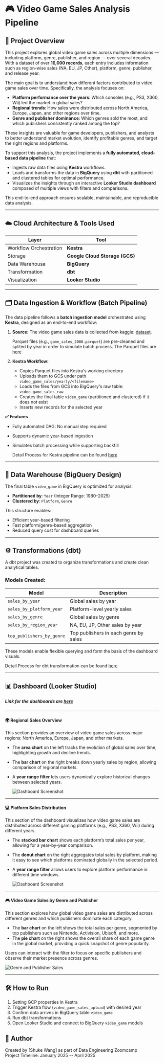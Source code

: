# 🎮 Video Game Sales Analysis Pipeline

## 📌 Project Overview

This project explores global video game sales across multiple dimensions — including platform, genre, publisher, and region — over several decades. With a dataset of over **16,000 records**, each entry includes information such as region-wise sales (NA, EU, JP, Other), platform, genre, publisher, and release year.

The main goal is to understand how different factors contributed to video game sales over time. Specifically, the analysis focuses on:

- **Platform performance over the years**: Which consoles (e.g., PS3, X360, Wii) led the market in global sales?
- **Regional trends**: How sales were distributed across North America, Europe, Japan, and other regions over time.
- **Genre and publisher dominance**: Which genres sold the most, and which publishers consistently ranked among the top?

These insights are valuable for game developers, publishers, and analysts to better understand market evolution, identify profitable genres, and target the right regions and platforms.

To support this analysis, the project implements a **fully automated, cloud-based data pipeline** that:
- Ingests raw data files using **Kestra** workflows.
- Loads and transforms the data in **BigQuery** using **dbt** with partitioned and clustered tables for optimal performance.
- Visualizes the insights through an interactive **Looker Studio dashboard** composed of multiple views with filters and comparisons.

This end-to-end approach ensures scalable, maintainable, and reproducible data analysis.

---

## ☁️ Cloud Architecture & Tools Used

| Layer | Tool |
|------|------|
| Workflow Orchestration | **Kestra** |
| Storage | **Google Cloud Storage (GCS)** |
| Data Warehouse | **BigQuery** |
| Transformation | **dbt** |
| Visualization | **Looker Studio** |

---

## 🗂️ Data Ingestion & Workflow (Batch Pipeline)

The data pipeline follows a **batch ingestion model** orchestrated using **Kestra**, designed as an end-to-end workflow:

1. **Source**:
   The video game sales data is collected from kaggle:
   [dataset](https://www.kaggle.com/datasets/anandshaw2001/video-game-sales).
   
   Parquet files (e.g., `game_sales_2000.parquet`) are pre-cleaned and splited by year in order to simulate batch process.
   The Parquet files are [here](https://github.com/shukew2/Video_game_sales_anaylsis/tree/main/data_year)
3. **Kestra Workflow**:
   - Copies Parquet files into Kestra's working directory
   - Uploads them to GCS under path `video_game_sales/yearly/<filename>`
   - Loads the files from GCS into BigQuery's raw table: `video_game_sales_raw`
   - Creates the final table `video_game` (partitioned and clustered) if it does not exist
   - Inserts new records for the selected year
 
**✅ Features**

- Fully automated DAG: No manual step required
- Supports dynamic year-based ingestion
- Simulates batch processing while supporting backfill

  Detail Process for Kestra pipeline can be found [here](https://github.com/shukew2/Video_game_sales_anaylsis/tree/main/Kestra)
---

## 🏢 Data Warehouse (BigQuery Design)

The final table `video_game` in BigQuery is optimized for analysis:

- **Partitioned by**: `Year` (Integer Range: 1980–2025)
- **Clustered by**: `Platform`, `Genre`

This structure enables:
- Efficient year-based filtering
- Fast platform/genre-based aggregation
- Reduced query cost for dashboard queries

---

## ⚙️ Transformations (dbt)

A dbt project was created to organize transformations and create clean analytical tables.

### Models Created:

| Model | Description |
|-------|-------------|
| `sales_by_year` | Global sales by year |
| `sales_by_platform_year` | Platform-level yearly sales |
| `sales_by_genre` | Global sales by genre |
| `sales_by_region_year` | NA, EU, JP, Other sales by year |
| `top_publishers_by_genre` | Top publishers in each genre by sales |

These models enable flexible querying and form the basis of the dashboard visuals.

Detail Process for dbt transformation can be found [here](https://github.com/shukew2/Video_game_sales_anaylsis/tree/main/dbt)

---

## 📊 Dashboard (Looker Studio)
   ##### Link for the dashboards are [here](https://lookerstudio.google.com/reporting/530b29ec-e420-4546-a365-35cea43ecd46)
---

#### 🌍 Regional Sales Overview 

This section provides an overview of video game sales across major regions: North America, Europe, Japan, and other markets.  

- The **area chart** on the left tracks the evolution of global sales over time, highlighting growth and decline trends.
- The **bar chart** on the right breaks down yearly sales by region, allowing comparison of regional markets.
- A **year range filter** lets users dynamically explore historical changes between selected years.

  ![Dashboard Screenshot](images/dashboard2.png)
---
#### 💻 Platform Sales Distribution

This section of the dashboard visualizes how video game sales are distributed across different gaming platforms (e.g., PS3, X360, Wii) during different years.

- The **stacked bar chart** shows each platform’s total sales per year, allowing for a year-by-year comparison.
- The **donut chart** on the right aggregates total sales by platform, making it easy to see which platforms dominated globally in the selected period.
- A **year range filter** allows users to explore platform performance in different time windows.
  
  ![Dashboard Screenshot](images/dashboard1.png)
---
#### 🎮 Video Game Sales by Genre and Publisher

This section explores how global video game sales are distributed across different genres and which publishers dominate each category.

- The **bar chart** on the left shows the total sales per genre, segmented by top publishers such as Nintendo, Activision, Ubisoft, and more.
- The **pie chart** on the right shows the overall share of each game genre in the global market, providing a quick snapshot of genre popularity.

Users can interact with the filter to focus on specific publishers and observe their market presence across genres.

![Genre and Publisher Sales](images/dashboard3.png)

---

## 🛠️ How to Run

1. Setting GCP properties in Kestra
2. Trigger Kestra flow (`video_game_sales_upload`) with desired year
3. Confirm data arrives in BigQuery table `video_game`
4. Run dbt transformations
5. Open Looker Studio and connect to BigQuery `video_game` models

## 🧾 Author

Created by [Shuke Wang] as part of Data Engineering Zoomcamp   
Project Timeline: January 2025 -- April 2025
